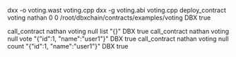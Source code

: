 dxx -o voting.wast voting.cpp
dxx -g voting.abi voting.cpp
deploy_contract voting nathan 0 0 /root/dbxchain/contracts/examples/voting DBX true

call_contract nathan voting null list "{}" DBX true
call_contract nathan voting null vote "{\"id\":1, \"name\":\"user1\"}" DBX true
call_contract nathan voting null count "{\"id\":1, \"name\":\"user1\"}" DBX true
